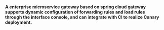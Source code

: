 #### A enterprise microservice gateway based on spring cloud gateway supports dynamic configuration of forwarding rules and load rules through the interface console, and can integrate with CI to realize Canary deployment.